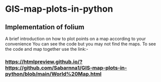 # GIS-map-plots-in-python
## Implementation of folium
A brief introduction on how to plot points on a map according to your convenience 
You can see the code but you may not  find the maps.
To see the code and map together use the link:-
### https://htmlpreview.github.io/?https://github.com/Sabarnna1/GIS-map-plots-in-python/blob/main/World%20Map.html
